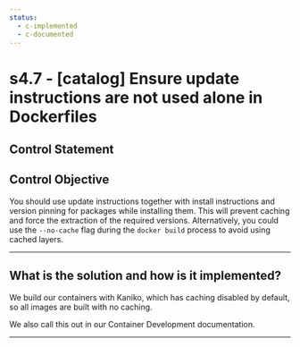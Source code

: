 ```yaml
---
status:
  - c-implemented
  - c-documented
---
```


# s4.7 - \[catalog\] Ensure update instructions are not used alone in Dockerfiles

## Control Statement

## Control Objective

You should use update instructions together with install instructions and version pinning for packages while installing them. This will prevent caching and force the extraction of the required versions.    Alternatively, you could use the `--no-cache` flag during the `docker build` process to avoid using cached layers.

______________________________________________________________________

## What is the solution and how is it implemented?

We build our containers with Kaniko, which has caching disabled by
default, so all images are built with no caching.

We also call this out in our Container Development documentation. 

______________________________________________________________________
